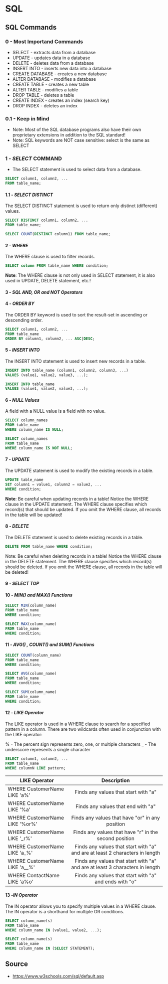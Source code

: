 # SQL

## SQL Commands

### 0 - Most Importand Commands

- SELECT - extracts data from a database
- UPDATE - updates data in a database
- DELETE - deletes data from a database
- INSERT INTO - inserts new data into a database
- CREATE DATABASE - creates a new database
- ALTER DATABASE - modifies a database
- CREATE TABLE - creates a new table
- ALTER TABLE - modifies a table
- DROP TABLE - deletes a table
- CREATE INDEX - creates an index (search key)
- DROP INDEX - deletes an index

### 0.1 - Keep in Mind

- Note: Most of the SQL database programs also have their own proprietary extensions in addition to the SQL standard!
- Note: SQL keywords are NOT case sensitive: select is the same as SELECT


### 1 - *SELECT* COMMAND

- The SELECT statement is used to select data from a database.

```SQL
SELECT column1, column2, ...
FROM table_name;
```

#### 1.1 - *SELECT DISTINCT*

The SELECT DISTINCT statement is used to return only distinct (different) values.

```SQL
SELECT DISTINCT column1, column2, ...
FROM table_name;
```

```SQL
SELECT COUNT(DISTINCT column1) FROM table_name;
```

#### 2 - *WHERE*

The WHERE clause is used to filter records.

```SQL
SELECT column FROM table_name WHERE condition;
```

**Note**: The WHERE clause is not only used in SELECT statement, it is also used in UPDATE, DELETE statement, etc.!

#### 3 - *SQL AND, OR and NOT Operators*

#### 4 - *ORDER BY*

The ORDER BY keyword is used to sort the result-set in ascending or descending order.

```SQL
SELECT column1, column2, ...
FROM table_name
ORDER BY column1, column2, ... ASC|DESC;
```

#### 5 - *INSERT INTO*

The INSERT INTO statement is used to insert new records in a table.

```SQL
INSERT INTO table_name (column1, column2, column3, ...)
VALUES (value1, value2, value3, ...);
```

```SQL
INSERT INTO table_name
VALUES (value1, value2, value3, ...);
```

#### 6 - *NULL Values*

A field with a NULL value is a field with no value.

```SQL
SELECT column_names
FROM table_name
WHERE column_name IS NULL;
```

```SQL
SELECT column_names
FROM table_name
WHERE column_name IS NOT NULL;
```

#### 7 - *UPDATE*

The UPDATE statement is used to modify the existing records in a table.

```SQL
UPDATE table_name
SET column1 = value1, column2 = value2, ...
WHERE condition;
```

**Note**: Be careful when updating records in a table! Notice the WHERE clause in the UPDATE statement. The WHERE clause specifies which record(s) that should be updated. If you omit the WHERE clause, all records in the table will be updated!

#### 8 - *DELETE*

The DELETE statement is used to delete existing records in a table.

```SQL
DELETE FROM table_name WHERE condition;
```

Note: Be careful when deleting records in a table! Notice the WHERE clause in the DELETE statement. The WHERE clause specifies which record(s) should be deleted. If you omit the WHERE clause, all records in the table will be deleted!

#### 9 - *SELECT TOP*


#### 10 - *MIN() and MAX() Functions*

```SQL
SELECT MIN(column_name)
FROM table_name
WHERE condition;
```

```SQL
SELECT MAX(column_name)
FROM table_name
WHERE condition;
```

#### 11 - *AVG() , COUNT() and SUM() Functions*

```SQL
SELECT COUNT(column_name)
FROM table_name
WHERE condition;
```

```SQL
SELECT AVG(column_name)
FROM table_name
WHERE condition;
```

```SQL
SELECT SUM(column_name)
FROM table_name
WHERE condition;
```

#### 12 - *LIKE Operator*

The LIKE operator is used in a WHERE clause to search for a specified pattern in a column.
There are two wildcards often used in conjunction with the LIKE operator:

% - The percent sign represents zero, one, or multiple characters
_ - The underscore represents a single character

```SQL
SELECT column1, column2, ...
FROM table_name
WHERE columnN LIKE pattern;
```

LIKE Operator|Description|
| -------------- |:------------------:|
WHERE CustomerName LIKE 'a%'| Finds any values that start with "a"|
WHERE CustomerName LIKE '%a' | Finds any values that end with "a"|
WHERE CustomerName LIKE '%or%'| Finds any values that have "or" in any position|
WHERE CustomerName LIKE '_r%'|Finds any values that have "r" in the second position|
WHERE CustomerName LIKE 'a_%'|Finds any values that start with "a" and are at least 2 characters in length|
WHERE CustomerName LIKE 'a__%'|Finds any values that start with "a" and are at least 3 characters in length|
WHERE ContactName LIKE 'a%o'|Finds any values that start with "a" and ends with "o"|

#### 13 -*IN Operator*

The IN operator allows you to specify multiple values in a WHERE clause.
The IN operator is a shorthand for multiple OR conditions.

```SQL
SELECT column_name(s)
FROM table_name
WHERE column_name IN (value1, value2, ...);
```

```SQL
SELECT column_name(s)
FROM table_name
WHERE column_name IN (SELECT STATEMENT);
```




## Source

- <https://www.w3schools.com/sql/default.asp>
